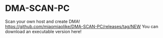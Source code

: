 # DMA-SCAN-PC
Scan your own host and create DMA!
https://github.com/miaomiaolike/DMA-SCAN-PC/releases/tag/NEW You can download an executable version here!
